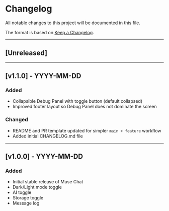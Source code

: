 # Changelog

All notable changes to this project will be documented in this file.

The format is based on [Keep a Changelog](https://keepachangelog.com/en/1.0.0/).

---

## [Unreleased]

---

## [v1.1.0] - YYYY-MM-DD
### Added
- Collapsible Debug Panel with toggle button (default collapsed)
- Improved footer layout so Debug Panel does not dominate the screen

### Changed
- README and PR template updated for simpler `main + feature` workflow
- Added initial CHANGELOG.md file

---

## [v1.0.0] - YYYY-MM-DD
### Added
- Initial stable release of Muse Chat
- Dark/Light mode toggle
- AI toggle
- Storage toggle
- Message log

